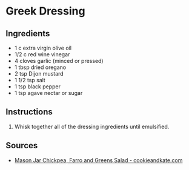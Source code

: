 # Greek Dressing

## Ingredients
* 1 c extra virgin olive oil
* 1/2 c red wine vinegar
* 4 cloves garlic (minced or pressed)
* 1 tbsp dried oregano
* 2 tsp Dijon mustard
* 1 1/2 tsp salt
* 1 tsp black pepper
* 1 tsp agave nectar or sugar


## Instructions
1. Whisk together all of the dressing ingredients until emulsified.


## Sources
* [Mason Jar Chickpea, Farro and Greens Salad - cookieandkate.com](https://cookieandkate.com/2014/mason-jar-chickpea-farro-and-greens-salad/#_a5y_p=2264866)
